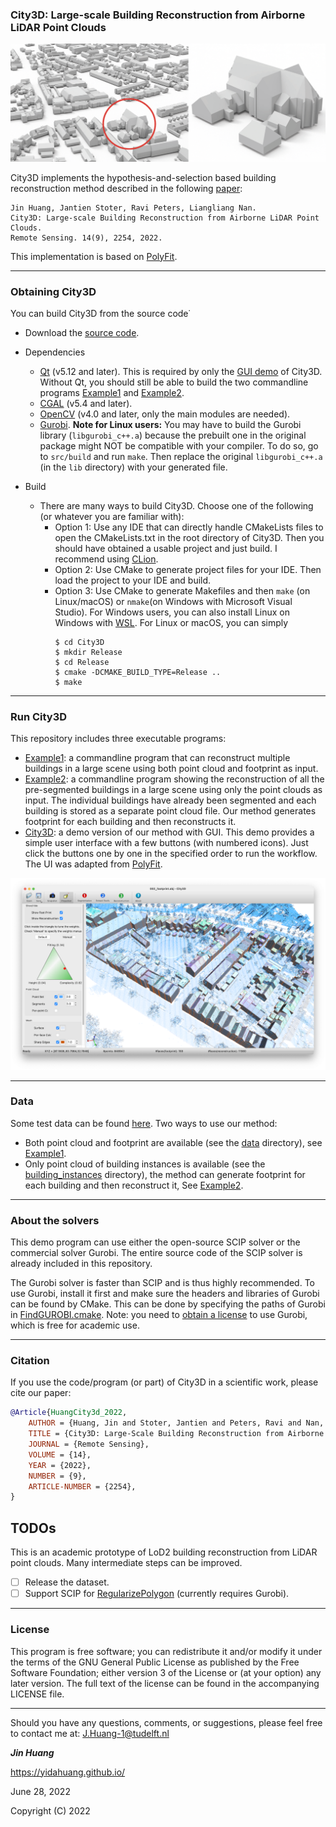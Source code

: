 ### City3D: Large-scale Building Reconstruction from Airborne LiDAR Point Clouds

<p align="center"> 
     <img src="./images/scene.png" width="800"> 
</p>

City3D implements the hypothesis-and-selection based building reconstruction method described in the following [paper](https://www.mdpi.com/2072-4292/14/9/2254):
```
Jin Huang, Jantien Stoter, Ravi Peters, Liangliang Nan. 
City3D: Large-scale Building Reconstruction from Airborne LiDAR Point Clouds.
Remote Sensing. 14(9), 2254, 2022.
```

This implementation is based on [PolyFit](https://github.com/LiangliangNan/PolyFit).

---

### Obtaining City3D

You can build City3D from the source code˙

* Download the [source code](https://github.com/tudelft3d/City3D).
* Dependencies
    - [Qt](https://www.qt.io/) (v5.12 and later). This is required by only the [GUI demo](./code/City3D) of City3D. 
      Without Qt, you should still be able to build the two commandline programs [Example1](./code/Example1) and [Example2](./code/Example2).
    - [CGAL](http://www.cgal.org/index.html) (v5.4 and later).
    - [OpenCV](https://opencv.org/releases/) (v4.0 and later, only the main modules are needed).
    - [Gurobi](https://www.gurobi.com/). **Note for Linux users:** You may have to build the Gurobi library (`libgurobi_c++.a`) 
      because the prebuilt one in the original package might NOT be compatible with your compiler. To do so, go to `src/build` 
      and run `make`. Then replace the original `libgurobi_c++.a` (in the `lib` directory) with your generated file.

* Build
    - There are many ways to build City3D. Choose one of the following (or whatever you are familiar with):
        - Option 1: Use any IDE that can directly handle CMakeLists files to open the CMakeLists.txt in the root directory of City3D. Then you should have obtained a usable project and just build. I recommend using [CLion](https://www.jetbrains.com/clion/).
        - Option 2: Use CMake to generate project files for your IDE. Then load the project to your IDE and build.
        - Option 3: Use CMake to generate Makefiles and then `make` (on Linux/macOS) or `nmake`(on Windows with Microsoft Visual Studio). For Windows users,  you can also install Linux on Windows with  [WSL](https://docs.microsoft.com/en-us/windows/wsl/install). For Linux or macOS, you can simply
            ```
            $ cd City3D
            $ mkdir Release
            $ cd Release
            $ cmake -DCMAKE_BUILD_TYPE=Release ..
            $ make
            ```
---

### Run City3D

This repository includes three executable programs:

- [Example1](./code/Example1): a commandline program that can reconstruct multiple buildings in a large scene using 
both point cloud and footprint as input.
- [Example2](./code/Example2): a commandline program showing the reconstruction of all the pre-segmented buildings in
a large scene using only the point clouds as input. The individual buildings have already been segmented and each 
building is stored as a separate point cloud file. Our method generates footprint for each building and then reconstructs it.
- [City3D](./code/City3D): a demo version of our method with GUI. This demo provides a simple user interface with 
a few buttons (with numbered icons). Just click the buttons one by one in the specified order to run the workflow. 
The UI was adapted from [PolyFit](https://github.com/LiangliangNan/PolyFit).

<p align="center"> 
     <img src="./images/GUI.png" width="600"> 
</p>

---

### Data
Some test data can be found [here](https://github.com/tudelft3d/City3D/tree/main/data).
Two ways to use our method:
- Both point cloud and footprint are available (see the [data](https://github.com/tudelft3d/City3D/tree/main/data) directory), see [Example1](./code/Example1).
- Only point cloud of building instances is available (see the [building_instances](https://github.com/tudelft3d/City3D/tree/main/data/building_instances) directory), the method can generate footprint for each building and then reconstruct it, See [Example2](./code/Example2).

---

### About the solvers
This demo program can use either the open-source SCIP solver or the commercial solver Gurobi. The entire source code 
of the SCIP solver is already included in this repository.

The Gurobi solver is faster than SCIP and is thus highly recommended. To use Gurobi, install it first and make sure 
the headers and libraries of Gurobi can be found by CMake. This can be done by specifying the paths of Gurobi in [FindGUROBI.cmake](./code/cmake/FindGUROBI.cmake). 
Note: you need to [obtain a license](https://www.gurobi.com/downloads/end-user-license-agreement-academic/) to use Gurobi, which is free for academic use.

---

### Citation
If you use the code/program (or part) of City3D in a scientific work, please cite our paper:

```bibtex
@Article{HuangCity3d_2022,
    AUTHOR = {Huang, Jin and Stoter, Jantien and Peters, Ravi and Nan, Liangliang},
    TITLE = {City3D: Large-Scale Building Reconstruction from Airborne LiDAR Point Clouds},
    JOURNAL = {Remote Sensing},
    VOLUME = {14},
    YEAR = {2022},
    NUMBER = {9},
    ARTICLE-NUMBER = {2254},
}

```

## TODOs
This is an academic prototype of LoD2 building reconstruction from LiDAR point clouds. Many intermediate steps can be improved.
- [ ] Release the dataset. 
- [ ] Support SCIP for [RegularizePolygon](https://github.com/tudelft3d/City3D/blob/main/method/regularize_polygon.cpp) (currently requires Gurobi).

---

### License
This program is free software; you can redistribute it and/or modify it under the terms of the GNU General Public License as published by the Free Software Foundation; either version 3 of the License or (at your option) any later version. The full text of the license can be found in the accompanying LICENSE file.

---

Should you have any questions, comments, or suggestions, please feel free to contact me at:
J.Huang-1@tudelft.nl 

**_Jin Huang_**

https://yidahuang.github.io/

June 28, 2022

Copyright (C) 2022 

